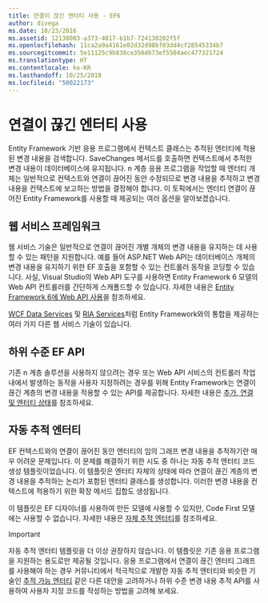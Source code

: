 ```yaml
---
title: 연결이 끊긴 엔터티 사용 - EF6
author: divega
ms.date: 10/23/2016
ms.assetid: 12138003-a373-4817-b1b7-724130202f5f
ms.openlocfilehash: 11ca2a9a4161e02d32d98bf03dd4cf28545334b7
ms.sourcegitcommit: 5e11125c9b838ce356d673ef5504aec477321724
ms.translationtype: HT
ms.contentlocale: ko-KR
ms.lasthandoff: 10/25/2018
ms.locfileid: "50022173"
---
```

# <a name="working-with-disconnected-entities"></a>연결이 끊긴 엔터티 사용
Entity Framework 기반 응용 프로그램에서 컨텍스트 클래스는 추적된 엔터티에 적용된 변경 내용을 검색합니다. SaveChanges 메서드를 호출하면 컨텍스트에서 추적한 변경 내용이 데이터베이스에 유지됩니다. n 계층 응용 프로그램을 작업할 때 엔터티 개체는 일반적으로 컨텍스트와 연결이 끊어진 동안 수정되므로 변경 내용을 추적하고 변경 내용을 컨텍스트에 보고하는 방법을 결정해야 합니다. 이 토픽에서는 엔터티 연결이 끊어진 Entity Framework를 사용할 때 제공되는 여러 옵션을 알아보겠습니다.   

## <a name="web-service-frameworks"></a>웹 서비스 프레임워크

웹 서비스 기술은 일반적으로 연결이 끊어진 개별 개체의 변경 내용을 유지하는 데 사용할 수 있는 패턴을 지원합니다. 예를 들어 ASP.NET Web API는 데이터베이스 개체의 변경 내용을 유지하기 위한 EF 호출을 포함할 수 있는 컨트롤러 동작을 코딩할 수 있습니다. 사실, Visual Studio의 Web API 도구를 사용하면 Entity Framework 6 모델의 Web API 컨트롤러를 간단하게 스캐폴드할 수 있습니다. 자세한 내용은 [Entity Framework 6에 Web API 사용](https://docs.microsoft.com/aspnet/web-api/overview/data/using-web-api-with-entity-framework/)을 참조하세요.   

[WCF Data Services](https://docs.microsoft.com/dotnet/framework/data/wcf/create-a-data-service-using-an-adonet-ef-data-wcf) 및 [RIA Services](https://docs.microsoft.com/previous-versions/dotnet/wcf-ria/ee707344(v=vs.91))처럼 Entity Framework와의 통합을 제공하는 여러 가지 다른 웹 서비스 기술이 있습니다.

## <a name="low-level-ef-apis"></a>하위 수준 EF API

기존 n 계층 솔루션을 사용하지 않으려는 경우 또는 Web API 서비스의 컨트롤러 작업 내에서 발생하는 동작을 사용자 지정하려는 경우를 위해 Entity Framework는 연결이 끊긴 계층의 변경 내용을 적용할 수 있는 API를 제공합니다. 자세한 내용은 [추가, 연결 및 엔터티 상태](~/ef6/saving/change-tracking/entity-state.md)를 참조하세요.  

## <a name="self-tracking-entities"></a>자동 추적 엔터티  

EF 컨텍스트와의 연결이 끊어진 동안 엔터티의 임의 그래프 변경 내용을 추적하기란 매우 어려운 문제입니다. 이 문제를 해결하기 위한 시도 중 하나는 자동 추적 엔터티 코드 생성 템플릿이었습니다. 이 템플릿은 엔터티 자체의 상태에 따라 연결이 끊긴 계층의 변경 내용을 추적하는 논리가 포함된 엔터티 클래스를 생성합니다. 이러한 변경 내용을 컨텍스트에 적용하기 위한 확장 메서드 집합도 생성됩니다.

이 템플릿은 EF 디자이너를 사용하여 만든 모델에 사용할 수 있지만, Code First 모델에는 사용할 수 없습니다. 자세한 내용은 [자체 추적 엔터티](self-tracking-entities/index.md)를 참조하세요.  

> [!IMPORTANT]
> 자동 추적 엔터티 템플릿을 더 이상 권장하지 않습니다. 이 템플릿은 기존 응용 프로그램을 지원하는 용도로만 제공될 것입니다. 응용 프로그램에서 연결이 끊긴 엔터티 그래프를 사용해야 하는 경우 커뮤니티에서 적극적으로 개발한 자동 추적 엔터티와 비슷한 기술인 [추적 가능 엔터티](http://trackableentities.github.io/) 같은 다른 대안을 고려하거나 하위 수준 변경 내용 추적 API를 사용하여 사용자 지정 코드를 작성하는 방법을 고려해 보세요.
